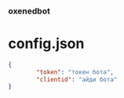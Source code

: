 ### oxenedbot

# config.json
```json
{
        "token": "токен бота",
        "clientid": "айди бота"
}
```

